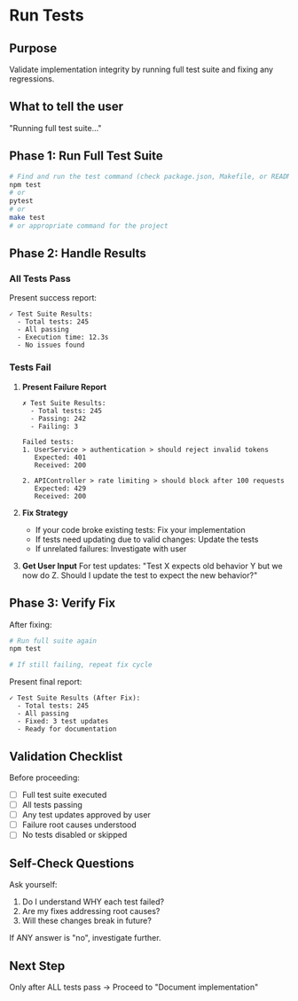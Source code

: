 # Run Tests

## Purpose
Validate implementation integrity by running full test suite and fixing any regressions.

## What to tell the user
"Running full test suite..."

## Phase 1: Run Full Test Suite

```bash
# Find and run the test command (check package.json, Makefile, or README)
npm test
# or
pytest
# or
make test
# or appropriate command for the project
```

## Phase 2: Handle Results

### All Tests Pass
Present success report:
```
✓ Test Suite Results:
  - Total tests: 245
  - All passing
  - Execution time: 12.3s
  - No issues found
```

### Tests Fail

1. **Present Failure Report**
   ```
   ✗ Test Suite Results:
     - Total tests: 245
     - Passing: 242
     - Failing: 3
     
   Failed tests:
   1. UserService > authentication > should reject invalid tokens
      Expected: 401
      Received: 200
      
   2. APIController > rate limiting > should block after 100 requests
      Expected: 429
      Received: 200
   ```

2. **Fix Strategy**
   - If your code broke existing tests: Fix your implementation
   - If tests need updating due to valid changes: Update the tests
   - If unrelated failures: Investigate with user

3. **Get User Input**
   For test updates:
   "Test X expects old behavior Y but we now do Z. Should I update the test to expect the new behavior?"

## Phase 3: Verify Fix

After fixing:
```bash
# Run full suite again
npm test

# If still failing, repeat fix cycle
```

Present final report:
```
✓ Test Suite Results (After Fix):
  - Total tests: 245
  - All passing
  - Fixed: 3 test updates
  - Ready for documentation
```

## Validation Checklist

Before proceeding:
- [ ] Full test suite executed
- [ ] All tests passing
- [ ] Any test updates approved by user
- [ ] Failure root causes understood
- [ ] No tests disabled or skipped

## Self-Check Questions

Ask yourself:
1. Do I understand WHY each test failed?
2. Are my fixes addressing root causes?
3. Will these changes break in future?

If ANY answer is "no", investigate further.

## Next Step
Only after ALL tests pass → Proceed to "Document implementation"